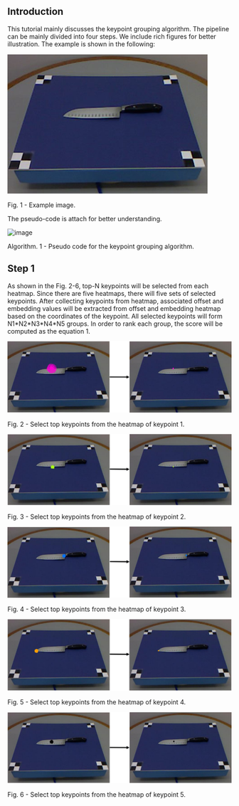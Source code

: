 ## Introduction
This tutorial mainly discusses the keypoint grouping algorithm. The pipeline can be mainly divided into four steps. We include rich figures for better illustration. The example
is shown in the following:

![image](../img/fig_kp_git_img.png)

Fig. 1 - Example image.

The pseudo-code is attach for better understanding. 

![image](../img/)

Algorithm. 1 - Pseudo code for the keypoint grouping algorithm.

## Step 1
As shown in the Fig. 2-6, top-N keypoints will be selected from each heatmap. Since there are five heatmaps, there will five sets of selected keypoints. After collecting keypoints 
from heatmap, associated offset and embedding values will be extracted from offset and embedding heatmap based on the coordinates of the keypoint. All selected keypoints will form
N1\*N2\*N3\*N4\*N5 groups. In order to rank each group, the score will be computed as the equation 1.

![image](../img/fig_kp_git_step1_1.png)

Fig. 2 - Select top keypoints from the heatmap of keypoint 1.

![image](../img/fig_kp_git_step1_2.png)

Fig. 3 - Select top keypoints from the heatmap of keypoint 2.

![image](../img/fig_kp_git_step1_3.png)

Fig. 4 - Select top keypoints from the heatmap of keypoint 3.

![image](../img/fig_kp_git_step1_4.png)

Fig. 5 - Select top keypoints from the heatmap of keypoint 4.

![image](../img/fig_kp_git_step1_5.png)

Fig. 6 - Select top keypoints from the heatmap of keypoint 5.
